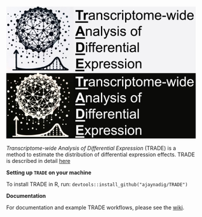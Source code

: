 ![logo_image](https://github.com/ajaynadig/TRADE/blob/main/github_image_crop.jpg?raw=true#gh-light-mode-only)
![logo_image](https://github.com/ajaynadig/TRADE/blob/main/github_image_crop_dark.jpg?raw=true#gh-dark-mode-only)

*Transcriptome-wide Analysis of Differential Expression* (TRADE) is a method to estimate the distribution of differential expression effects. TRADE is described in detail [here](https://www.biorxiv.org/content/10.1101/2024.07.03.601903v1)

**Setting up `TRADE` on your machine**

To install TRADE in R, run: `devtools::install_github("ajaynadig/TRADE")`

**Documentation**

For documentation and example TRADE workflows, please see the [wiki](https://github.com/ajaynadig/TRADE/wiki).

